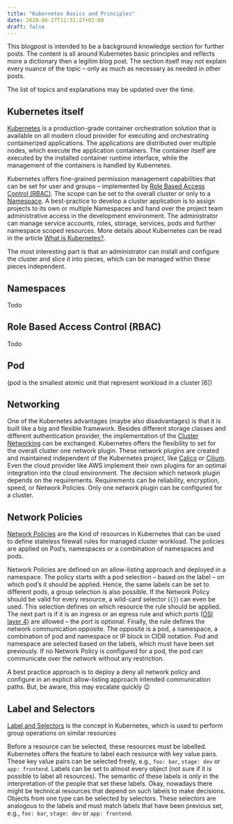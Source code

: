 ```yaml
---
title: "Kubernetes Basics and Principles"
date: 2020-06-27T11:31:27+02:00
draft: false
---
```


This blogpost is intended to be a background knowledge section for further posts. The content is all around Kubernetes basic principles and reflects more a dictionary then a legitim blog post. The section itself may not explain every nuance of the topic – only as much as necessary as needed in other posts. 

The list of topics and explanations may be updated over the time.

## Kubernetes itself
[Kubernetes](https://kubernetes.io/) is a production-grade container orchestration solution that is available on all modern cloud provider for executing and orchestrating containerized applications. The applications are distributed over multiple nodes, which execute the application containers. The container itself are executed by the installed container runtime interface, while the management of the containers is handled by Kubernetes. 

Kubernetes offers fine-grained permission management capabilities that can be set for user and groups – implemented by [Role Based Access Control (RBAC)](). The scope can be set to the overall cluster or only to a [Namespace](). A best-practice to develop a cluster application is to assign projects to its own or multiple Namespaces and hand over the project team administrative access in the development environment. The administrator can manage service accounts, roles, storage, services, pods and further namespace scoped resources. More details about Kubernetes can be read in the article [What is Kubernetes?](https://kubernetes.io/docs/concepts/overview/what-is-kubernetes/). 

The most interesting part is that an administrator can install and configure the cluster and slice it into pieces, which can be managed within these pieces independent.

## Namespaces
Todo

## Role Based Access Control (RBAC)
Todo

## Pod
(pod is the smallest atomic unit that represent workload in a cluster [6])

## Networking
One of the Kubernetes advantages (maybe also disadvantages) is that it is built like a big and flexible framework. Besides different storage classes and different authentication provider, the implementation of the [Cluster Networking](https://kubernetes.io/docs/concepts/cluster-administration/networking/) can be exchanged. Kubernetes offers the flexibility to set for the overall cluster one network plugin. These network plugins are created and maintained independent of the Kubernetes project, like [Calico](https://www.projectcalico.org/) or [Cilium](https://cilium.io). Even the cloud provider like AWS implement their own plugins for an optimal integration into the cloud environment. The decision which network plugin depends on the requirements. Requirements can be reliability, encryption, speed, or Network Policies. Only one network plugin can be configured for a cluster.
## Network Policies
[Network Policies](https://kubernetes.io/docs/concepts/services-networking/network-policies/) are the kind of resources in Kubernetes that can be used to define stateless firewall rules for managed cluster workload. The policies are applied on Pod’s, namespaces or a combination of namespaces and pods. 

Network Policies are defined on an allow-listing approach and deployed in a namespace. The policy starts with a pod selection – based on the label – on which pod’s it should be applied. Hence, the same labels can be set to different pods, a group selection is also possible. If the Network Policy should be valid for every resource, a wild-card selector (`{}`) can even be used. This selection defines on which resource the rule should be applied. The next part is if it is an ingress or an egress rule and which ports ([OSI layer 4](https://en.wikipedia.org/wiki/OSI_model#Layer_4:_Transport_Layer)) are allowed – the port is optional. Finally, the rule defines the network communication opposite.  The opposite is a pod, a namespace, a combination of pod and namespace or IP block in CIDR notation. Pod and namespace are selected based on the labels, which must have been set previously. If no Network Policy is configured for a pod, the pod can communicate over the network without any restriction.

A best practice approach is to deploy a deny all network policy and configure in an explicit allow-listing approach intended communication paths. But, be aware, this may escalate quickly 😉

## Label and Selectors
[Label and Selectors](https://kubernetes.io/docs/concepts/overview/working-with-objects/labels/) is the concept in Kubernetes, which is used to perform group operations on similar resources 

Before a resource can be selected, these resources must be labelled. Kubernetes offers the feature to label each resource with key value pairs. These key value pairs can be selected freely, e.g., `foo: bar`, `stage: dev` or `app: frontend`. Labels can be set to almost every object (not sure if it is possible to label all resources). The semantic of these labels is only in the interpretation of the people that set these labels. Okay, nowadays there might be technical resources that depend on such labels to make decisions. Objects from one type can be selected by selectors. These selectors are analogous to the labels and must match labels that have been previous set, e.g., `foo: bar`, `stage: dev` or `app: frontend`.



